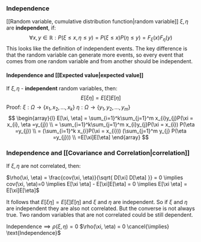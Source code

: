 
### Independence
[[Random variable, cumulative distribution function|random variable]] $\xi , \eta$ are **independent**, if:
$$
\forall x, y \in \mathbb{R}: P(\xi \leq x, \eta \leq y) = P(\xi \leq x)P(\eta \leq y) = F_{\xi}(x)F_{\eta}(y)
$$
This looks like the definition of independent events. The key difference is that the random variable can generate more events, so every event that comes from one random variable and from another should be independent.
#### Independence and [[Expected value|expected value]]
If $\xi , \eta$ - **independent** random variables, then:
$$E[\xi \eta]=E[\xi]E[\eta]$$
Proof:
$\xi: \Omega \to \{ x_{1},x_{2},\dots,x_{k} \}$
$\eta: \Omega \to \{ y_{1},y_{2},\dots,y_{m} \}$
$$
\begin{array}{l}
E[\xi, \eta] = \sum_{i=1}^k\sum_{j=1}^m x_{i}y_{j}P(\xi = x_{i}, \eta =y_{j}) \\
= \sum_{i=1}^k\sum_{j=1}^m x_{i}y_{j}P(\xi = x_{i}) P(\eta =y_{j}) \\
= (\sum_{i=1}^k x_{i}P(\xi = x_{i})) (\sum_{j=1}^m y_{j} P(\eta =y_{j})) \\
=E[\xi]E[\eta]
\end{array}
$$
### Independence and [[Covariance and Correlation|correlation]]
If $\xi , \eta$ are not correlated, then:

$\rho(\xi, \eta) = \frac{cov(\xi, \eta)}{\sqrt{ D[\xi] D[\eta] }} = 0 \implies cov(\xi, \eta)=0 \implies E[\xi \eta] - E[\xi]E[\eta] = 0 \implies E[\xi \eta] = E[\xi]E[\eta]$

It follows that $E[\xi \eta] = E[\xi]E[\eta]$ and $\xi$ and $\eta$ are independent.
So if $\xi$ and $\eta$ are independent they are also not correlated. But the converse is not always true. Two random variables that are not correlated could be still dependent.

$\text{Independence} \implies \rho(\xi, \eta) = 0$
$\rho(\xi, \eta) = 0 \cancel{\implies} \text{Independence}$